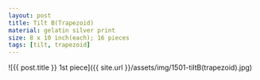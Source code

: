 ```yaml
---
layout: post
title: Tilt B(Trapezoid)
material: gelatin silver print
size: 8 x 10 inch(each); 16 pieces
tags: [tilt, trapezoid]
---
```


![{{ post.title }} 1st piece]({{ site.url }}/assets/img/1501-tiltB(trapezoid).jpg)
